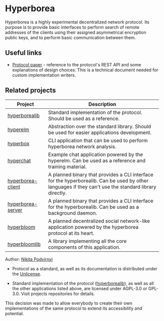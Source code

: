 # Hyperborea

Hyperborea is a highly experimental decentralized network protocol. Its purpose is to provide basic interfaces to perform search of remote addresses of the clients using their assigned asymmetrical encryption public keys, and to perform basic communication between them.

## Useful links

- [Protocol paper](./protocol/paper.md) - reference to the protocol's REST API and some explanations of design choices. This is a technical document needed for custom implementation writers.

## Related projects

| Project | Description |
| ------- | ----------- |
| [hyperborealib](https://github.com/HyperboreaHQ/hyperborealib) | Standard implementation of the protocol. Should be used as a reference. |
| [hyperelm](https://github.com/HyperboreaHQ/hypererlm) | Abstraction over the standard library. Should be used for easier applications development. |
| [hyperbox](https://github.com/HyperboreaHQ/hyperbox) | CLI application that can be used to perform hyperborea network analysis. |
| [hyperchat](https://github.com/HyperboreaHQ/hyperchat) | Example chat application powered by the hyperelm. Can be used as a reference and training material. |
| [hyperborea-client](https://github.com/HyperboreaHQ/hyperborea-client) | A planned binary that provides a CLI interface for the hyperborealib. Can be used by other languages if they can't use the standard library directly. |
| [hyperborea-server](https://github.com/HyperboreaHQ/hyperborea-server) | A planned binary that provides a CLI interface for the hyperborealib. Can be used as a background daemon. |
| [hyperbloom](https://github.com/HyperboreaHQ/hyperbloom) | A planned decentralized social network-like application powered by the hyperborea protocol at its heart. |
| [hyperbloomlib](https://github.com/HyperboreaHQ/hyperbloomlib) | A library implementing all the core components of this application. |

Author: [Nikita Podvirnyi](https://github.com/krypt0nn)

- Protocol as a standard, as well as its documentation is distributed under the [Unlicense](./LICENSE).

- Standard implementation of the protocol ([hyperborealib](https://github.com/HyperboreaHQ/hyperborealib)), as well as all the other applications listed above, are licensed under AGPL-3.0 or GPL-3.0. Visit projects repositories for details.

This decision was made to allow everybody to create their own implementations of the same protocol to extend its accessibility and potential.
